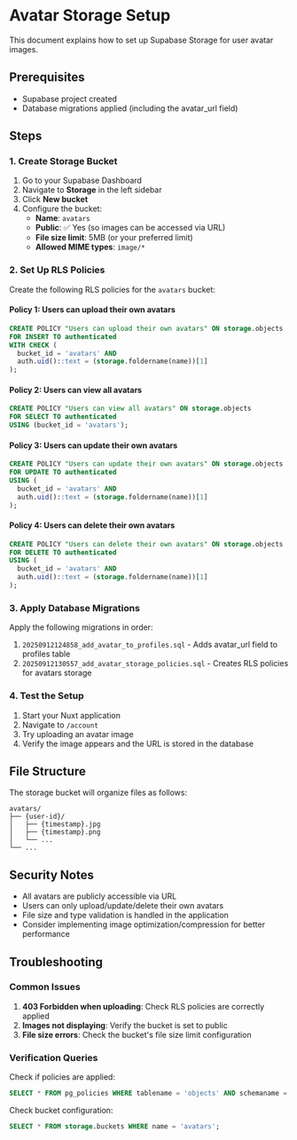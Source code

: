 # Avatar Storage Setup

This document explains how to set up Supabase Storage for user avatar images.

## Prerequisites

- Supabase project created
- Database migrations applied (including the avatar_url field)

## Steps

### 1. Create Storage Bucket

1. Go to your Supabase Dashboard
2. Navigate to **Storage** in the left sidebar
3. Click **New bucket**
4. Configure the bucket:
   - **Name**: `avatars`
   - **Public**: ✅ Yes (so images can be accessed via URL)
   - **File size limit**: 5MB (or your preferred limit)
   - **Allowed MIME types**: `image/*`

### 2. Set Up RLS Policies

Create the following RLS policies for the `avatars` bucket:

#### Policy 1: Users can upload their own avatars
```sql
CREATE POLICY "Users can upload their own avatars" ON storage.objects
FOR INSERT TO authenticated
WITH CHECK (
  bucket_id = 'avatars' AND
  auth.uid()::text = (storage.foldername(name))[1]
);
```

#### Policy 2: Users can view all avatars
```sql
CREATE POLICY "Users can view all avatars" ON storage.objects
FOR SELECT TO authenticated
USING (bucket_id = 'avatars');
```

#### Policy 3: Users can update their own avatars
```sql
CREATE POLICY "Users can update their own avatars" ON storage.objects
FOR UPDATE TO authenticated
USING (
  bucket_id = 'avatars' AND
  auth.uid()::text = (storage.foldername(name))[1]
);
```

#### Policy 4: Users can delete their own avatars
```sql
CREATE POLICY "Users can delete their own avatars" ON storage.objects
FOR DELETE TO authenticated
USING (
  bucket_id = 'avatars' AND
  auth.uid()::text = (storage.foldername(name))[1]
);
```

### 3. Apply Database Migrations

Apply the following migrations in order:
1. `20250912124858_add_avatar_to_profiles.sql` - Adds avatar_url field to profiles table
2. `20250912130557_add_avatar_storage_policies.sql` - Creates RLS policies for avatars storage

### 4. Test the Setup

1. Start your Nuxt application
2. Navigate to `/account`
3. Try uploading an avatar image
4. Verify the image appears and the URL is stored in the database

## File Structure

The storage bucket will organize files as follows:
```
avatars/
├── {user-id}/
│   ├── {timestamp}.jpg
│   ├── {timestamp}.png
│   └── ...
└── ...
```

## Security Notes

- All avatars are publicly accessible via URL
- Users can only upload/update/delete their own avatars
- File size and type validation is handled in the application
- Consider implementing image optimization/compression for better performance

## Troubleshooting

### Common Issues

1. **403 Forbidden when uploading**: Check RLS policies are correctly applied
2. **Images not displaying**: Verify the bucket is set to public
3. **File size errors**: Check the bucket's file size limit configuration

### Verification Queries

Check if policies are applied:
```sql
SELECT * FROM pg_policies WHERE tablename = 'objects' AND schemaname = 'storage';
```

Check bucket configuration:
```sql
SELECT * FROM storage.buckets WHERE name = 'avatars';
```
